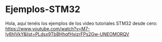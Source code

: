 # Ejemplos-STM32
Hola, aquí tenéis los ejemplos de los video tutoriales STM32 desde cero:
https://www.youtube.com/watch?v=M7-ly6hlVkY&list=PLdsx9TbBHhqfHxizrFPs2Gw-UNEOMORQV
